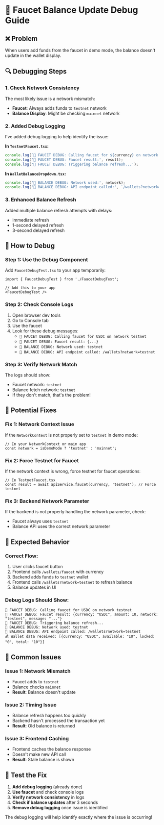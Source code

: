 # 🧪 Faucet Balance Update Debug Guide

## ❌ **Problem**
When users add funds from the faucet in demo mode, the balance doesn't update in the wallet display.

## 🔍 **Debugging Steps**

### **1. Check Network Consistency**
The most likely issue is a network mismatch:
- **Faucet**: Always adds funds to `testnet` network
- **Balance Display**: Might be checking `mainnet` network

### **2. Added Debug Logging**
I've added debug logging to help identify the issue:

**In `TestnetFaucet.tsx`:**
```typescript
console.log(`🧪 FAUCET DEBUG: Calling faucet for ${currency} on network ${network}`);
console.log('🧪 FAUCET DEBUG: Faucet result:', result);
console.log('🧪 FAUCET DEBUG: Triggering balance refresh...');
```

**In `WalletBalanceDropdown.tsx`:**
```typescript
console.log('🧪 BALANCE DEBUG: Network used:', network);
console.log('🧪 BALANCE DEBUG: API endpoint called:', `/wallets?network=${network}`);
```

### **3. Enhanced Balance Refresh**
Added multiple balance refresh attempts with delays:
- Immediate refresh
- 1-second delayed refresh
- 3-second delayed refresh

## 🧪 **How to Debug**

### **Step 1: Use the Debug Component**
Add `FaucetDebugTest.tsx` to your app temporarily:

```tsx
import { FaucetDebugTest } from './FaucetDebugTest';

// Add this to your app
<FaucetDebugTest />
```

### **Step 2: Check Console Logs**
1. Open browser dev tools
2. Go to Console tab
3. Use the faucet
4. Look for these debug messages:
   - `🧪 FAUCET DEBUG: Calling faucet for USDC on network testnet`
   - `🧪 FAUCET DEBUG: Faucet result: {...}`
   - `🧪 BALANCE DEBUG: Network used: testnet`
   - `🧪 BALANCE DEBUG: API endpoint called: /wallets?network=testnet`

### **Step 3: Verify Network Match**
The logs should show:
- Faucet network: `testnet`
- Balance fetch network: `testnet`
- If they don't match, that's the problem!

## 🔧 **Potential Fixes**

### **Fix 1: Network Context Issue**
If the `NetworkContext` is not properly set to `testnet` in demo mode:

```tsx
// In your NetworkContext or main app
const network = isDemoMode ? 'testnet' : 'mainnet';
```

### **Fix 2: Force Testnet for Faucet**
If the network context is wrong, force testnet for faucet operations:

```tsx
// In TestnetFaucet.tsx
const result = await apiService.faucet(currency, 'testnet'); // Force testnet
```

### **Fix 3: Backend Network Parameter**
If the backend is not properly handling the network parameter, check:
- Faucet always uses `testnet`
- Balance API uses the correct network parameter

## 🎯 **Expected Behavior**

### **Correct Flow:**
1. User clicks faucet button
2. Frontend calls `/wallets/faucet` with currency
3. Backend adds funds to `testnet` wallet
4. Frontend calls `/wallets?network=testnet` to refresh balance
5. Balance updates in UI

### **Debug Logs Should Show:**
```
🧪 FAUCET DEBUG: Calling faucet for USDC on network testnet
🧪 FAUCET DEBUG: Faucet result: {currency: "USDC", amount: 10, network: "testnet", message: "..."}
🧪 FAUCET DEBUG: Triggering balance refresh...
🧪 BALANCE DEBUG: Network used: testnet
🧪 BALANCE DEBUG: API endpoint called: /wallets?network=testnet
💰 Wallet data received: [{currency: "USDC", available: "10", locked: "0", total: "10"}]
```

## 🚨 **Common Issues**

### **Issue 1: Network Mismatch**
- Faucet adds to `testnet`
- Balance checks `mainnet`
- **Result**: Balance doesn't update

### **Issue 2: Timing Issue**
- Balance refresh happens too quickly
- Backend hasn't processed the transaction yet
- **Result**: Old balance is returned

### **Issue 3: Frontend Caching**
- Frontend caches the balance response
- Doesn't make new API call
- **Result**: Stale balance is shown

## 🎉 **Test the Fix**

1. **Add debug logging** (already done)
2. **Use faucet** and check console logs
3. **Verify network consistency** in logs
4. **Check if balance updates** after 3 seconds
5. **Remove debug logging** once issue is identified

The debug logging will help identify exactly where the issue is occurring!
